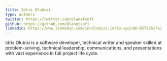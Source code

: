 ```yaml
---
title: Idris Olubisi
type: authors
twitter: https://twitter.com/olanetsoft
github: https://github.com/Olanetsoft
linkedin: https://www.linkedin.com/in/olubisi-idris-ayinde-05727b17a/
---
```

Idris Olubisi is a software developer, technical writer and speaker skilled at problem-solving, technical leadership, communications, and presentations with vast experience in full project life cycle.
